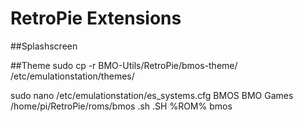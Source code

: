 # RetroPie Extensions

##Splashscreen

##Theme
sudo cp -r BMO-Utils/RetroPie/bmos-theme/ /etc/emulationstation/themes/

sudo nano /etc/emulationstation/es_systems.cfg
  <system>
    <name>BMOS</name>
    <fullname>BMO Games</fullname>
    <path>/home/pi/RetroPie/roms/bmos</path>
    <extension>.sh .SH</extension>
    <command>%ROM%</command>
    <theme>bmos</theme>
  </system>
